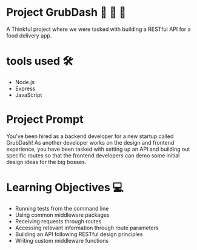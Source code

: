 # Project GrubDash 🍜 🍔 🌮
A Thinkful project where we were tasked with building a RESTful API for a food delivery app.

# tools used 🛠
- Node.js
- Express
- JavaScript

# Project Prompt
You've been hired as a backend developer for a new startup called GrubDash! As another developer works on the design and frontend experience, you have been tasked with setting up an API and building out specific routes so that the frontend developers can demo some initial design ideas for the big bosses.

# Learning Objectives 💻
- Running tests from the command line 
- Using common middleware packages
- Receiving requests through routes
- Accessing relevant information through route parameters
- Building an API following RESTful design principles
- Writing custom middleware functions
